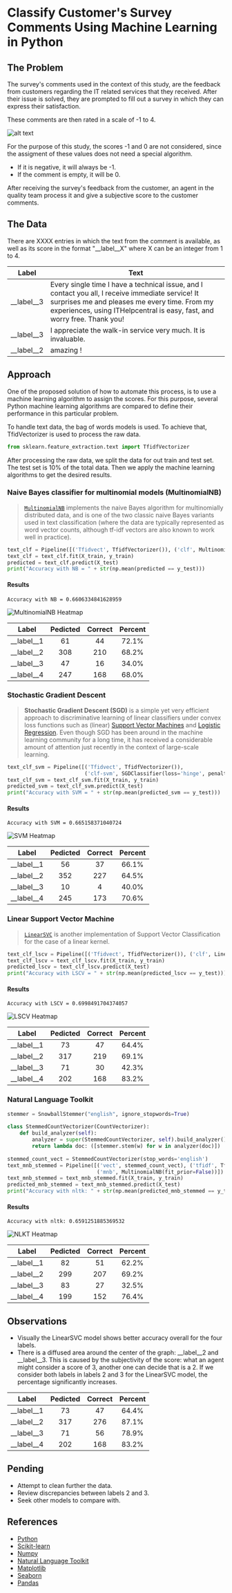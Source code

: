 # Classify Customer's Survey Comments Using Machine Learning in Python

## The Problem

The survey's comments used in the context of this study, are the feedback from customers regarding the IT related services that they received. After their issue is solved, they are prompted to fill out a survey in which they can express their satisfaction.

These comments are then rated in a scale of -1 to 4. 

![alt text](https://github.com/luisrausseo/ML_SurveyProcessor/blob/master/Capture.PNG)

For the purpose of this study, the scores -1 and 0 are not considered, since the assigment of these values does not need a special algorithm.

- If it is negative, it will always be -1.
- If the comment is empty, it will be 0.

After receiving the survey's feedback from the customer, an agent in the quality team process it and give a subjective score to the customer comments. 

## The Data

There are XXXX entries in which the text from the comment is available, as well as its score in the format "__label__X" where X can be an integer from 1 to 4. 

| Label        | Text           |
| ------------- |--------------|
| __label__3      | Every single time I have a technical issue, and I contact you all, I receive immediate service!  It surprises me and pleases me every time.  From my experiences, using ITHelpcentral is easy, fast, and worry free.  Thank you! |
| __label__3      | I appreciate the walk-in service very much.  It is invaluable.      |
| __label__2 | amazing !      |

## Approach

One of the proposed solution of how to automate this process, is to use a machine learning algorithm to assign the scores. For this purpose, several Python machine learning algorithms are compared to define their performance in this particular problem. 

To handle text data, the bag of words models is used. To achieve that, TfidVectorizer is used to process the raw data.

```Python
from sklearn.feature_extraction.text import TfidfVectorizer
```
After processing the raw data, we split the data for out train and test set. The test set is 10% of the total data. Then we apply the machine learning algorithms to get the desired results.

### Naive Bayes classifier for multinomial models (MultinomialNB)

>[`MultinomialNB`](https://scikit-learn.org/stable/modules/generated/sklearn.naive_bayes.MultinomialNB.html#sklearn.naive_bayes.MultinomialNB "sklearn.naive_bayes.MultinomialNB") implements the naive Bayes algorithm for multinomially distributed data, and is one of the two classic naive Bayes variants used in text classification (where the data are typically represented as word vector counts, although tf-idf vectors are also known to work well in practice).

```Python
text_clf = Pipeline([('Tfidvect', TfidfVectorizer()), ('clf', MultinomialNB(fit_prior=False))])
text_clf = text_clf.fit(X_train, y_train)
predicted = text_clf.predict(X_test)
print("Accuracy with NB = " + str(np.mean(predicted == y_test)))
```

#### Results

```
Accuracy with NB = 0.6606334841628959
```

![MultinomialNB Heatmap](https://github.com/luisrausseo/ML_SurveyProcessor/blob/master/results/M_NB.png)

|Label|Pedicted|Correct|Percent
|:-:|:-:|:-:|:-:|
|__label__1|61|44|72.1%
|__label__2|308|210|68.2%
|__label__3|47|16|34.0%
|__label__4|247|168|68.0%

### Stochastic Gradient Descent

>**Stochastic Gradient Descent (SGD)** is a simple yet very efficient approach to discriminative learning of linear classifiers under convex loss functions such as (linear) [Support Vector Machines](https://en.wikipedia.org/wiki/Support_vector_machine) and [Logistic Regression](https://en.wikipedia.org/wiki/Logistic_regression). Even though SGD has been around in the machine learning community for a long time, it has received a considerable amount of attention just recently in the context of large-scale learning.

```Python
text_clf_svm = Pipeline([('Tfidvect', TfidfVectorizer()),
                         ('clf-svm', SGDClassifier(loss='hinge', penalty='l2',alpha=1e-3, max_iter=5, random_state=45, shuffle=True))])
text_clf_svm = text_clf_svm.fit(X_train, y_train)
predicted_svm = text_clf_svm.predict(X_test)
print("Accuracy with SVM = " + str(np.mean(predicted_svm == y_test)))
```

#### Results

```
Accuracy with SVM = 0.665158371040724
```

![SVM Heatmap](https://github.com/luisrausseo/ML_SurveyProcessor/blob/master/results/M_NB.png)

|Label|Pedicted|Correct|Percent
|:-:|:-:|:-:|:-:|
|__label__1|56|37|66.1%
|__label__2|352|227|64.5%
|__label__3|10|4|40.0%
|__label__4|245|173|70.6%

### Linear Support Vector Machine

>[`LinearSVC`](https://scikit-learn.org/stable/modules/generated/sklearn.svm.LinearSVC.html#sklearn.svm.LinearSVC "sklearn.svm.LinearSVC") is another implementation of Support Vector Classification for the case of a linear kernel.

```Python
text_clf_lscv = Pipeline([('Tfidvect', TfidfVectorizer()), ('clf', LinearSVC())])
text_clf_lscv = text_clf_lscv.fit(X_train, y_train)
predicted_lscv = text_clf_lscv.predict(X_test)
print("Accuracy with LSCV = " + str(np.mean(predicted_lscv == y_test)))
```

#### Results

```
Accuracy with LSCV = 0.6998491704374057
```

![LSCV Heatmap](https://github.com/luisrausseo/ML_SurveyProcessor/blob/master/results/LSVC.png)

|Label|Pedicted|Correct|Percent
|:-:|:-:|:-:|:-:|
|__label__1|73|47|64.4%
|__label__2|317|219|69.1%
|__label__3|71|30|42.3%
|__label__4|202|168|83.2%

### Natural Language Toolkit

```Python
stemmer = SnowballStemmer("english", ignore_stopwords=True)
       
class StemmedCountVectorizer(CountVectorizer):
	def build_analyzer(self):
	    analyzer = super(StemmedCountVectorizer, self).build_analyzer()
        return lambda doc: ([stemmer.stem(w) for w in analyzer(doc)])
            
stemmed_count_vect = StemmedCountVectorizer(stop_words='english')
text_mnb_stemmed = Pipeline([('vect', stemmed_count_vect), ('tfidf', TfidfTransformer()), 
                             ('mnb', MultinomialNB(fit_prior=False))])
text_mnb_stemmed = text_mnb_stemmed.fit(X_train, y_train)
predicted_mnb_stemmed = text_mnb_stemmed.predict(X_test)
print("Accuracy with nltk: " + str(np.mean(predicted_mnb_stemmed == y_test)))
```

#### Results

```
Accuracy with nltk: 0.6591251885369532
```

![NLKT Heatmap](https://github.com/luisrausseo/ML_SurveyProcessor/blob/master/results/NLKT.png)

|Label|Pedicted|Correct|Percent
|:-:|:-:|:-:|:-:|
|__label__1|82|51|62.2%
|__label__2|299|207|69.2%
|__label__3|83|27|32.5%
|__label__4|199|152|76.4%

## Observations

- Visually the LinearSVC model shows better accuracy overall for the four labels. 
- There is a diffused area around the center of the graph: __label__2 and __label__3. This is caused by the subjectivity of the score: what an agent might consider a score of 3, another one can decide that is a 2. If we consider both labels in labels 2 and 3 for the LinearSVC model, the percentage significantly increases.

|Label|Pedicted|Correct|Percent
|:-:|:-:|:-:|:-:|
|__label__1|73|47|64.4%
|__label__2|317|276|87.1%
|__label__3|71|56|78.9%
|__label__4|202|168|83.2%

## Pending

- Attempt to clean further the data.
- Review discrepancies between labels 2 and 3.
- Seek other models to compare with. 

## References
- [Python](https://www.python.org/)
- [Scikit-learn](https://scikit-learn.org/stable/)
- [Numpy](http://www.numpy.org/)
- [Natural Language Toolkit](https://www.nltk.org/)
- [Matplotlib](https://matplotlib.org/)
- [Seaborn](https://seaborn.pydata.org/)
- [Pandas](https://pandas.pydata.org/)
